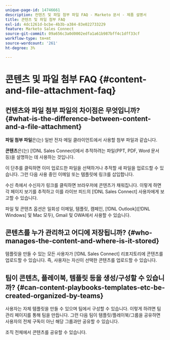 ```yaml
---
unique-page-id: 14746661
description: 컨텐츠 및 파일 첨부 파일 FAQ - Marketo 문서 - 제품 설명서
title: 콘텐츠 및 파일 첨부 FAQ
exl-id: 4dc1261d-bcbe-4b3b-a384-83e022733229
feature: Marketo Sales Connect
source-git-commit: 09a656c3a0d0002edfa1a61b987bff4c1dff33cf
workflow-type: tm+mt
source-wordcount: '261'
ht-degree: 3%

---
```


# 콘텐츠 및 파일 첨부 FAQ {#content-and-file-attachment-faq}

## 컨텐츠와 파일 첨부 파일의 차이점은 무엇입니까? {#what-is-the-difference-between-content-and-a-file-attachment}

**파일 첨부 파일**&#x200B;은(는) 일반 전자 메일 클라이언트에서 사용할 첨부 파일과 같습니다.

**콘텐츠**&#x200B;은(는) [!DNL Sales Connect]에서 추적하려는 파일(PPT, PDF, Word 문서 등)을 설명하는 데 사용하는 것입니다.

이 단추를 클릭하면 이미 업로드한 파일을 선택하거나 추적할 새 파일을 업로드할 수 있습니다. 그런 다음 사용 중인 이메일 또는 템플릿에 링크를 삽입합니다.

수신 측에서 수신자가 링크를 클릭하면 브라우저에 콘텐츠가 채워집니다. 이렇게 하면 각 페이지 보기를 추적하고 이를 라이브 피드의 [!DNL Sales Connect] 사용자에게 보고할 수 있습니다.

파일 및 콘텐츠 옵션은 일회성 이메일, 템플릿, 캠페인, [!DNL Outlook]&#x200B;([!DNL Windows] 및 Mac 모두), Gmail 및 OWA에서 사용할 수 있습니다.

## 콘텐츠를 누가 관리하고 어디에 저장됩니까? {#who-manages-the-content-and-where-is-it-stored}

템플릿을 만들 수 있는 모든 사용자가 [!DNL Sales Connect] 리포지토리에 콘텐츠를 업로드할 수 있습니다. 즉, 사용자는 자신이 선택한 콘텐츠를 업로드할 수 있습니다.

## 팀이 콘텐츠, 플레이북, 템플릿 등을 생성/구성할 수 있습니까? {#can-content-playbooks-templates-etc-be-created-organized-by-teams}

사용자는 자체 템플릿을 만들 수 있으며 팀에서 구성할 수 있습니다. 이렇게 하려면 팀 관리 페이지를 통해 팀을 만듭니다. 그런 다음 팀이 템플릿/플레이북/그룹을 공유하면 사용자의 전체 구독이 아닌 해당 그룹과만 공유할 수 있습니다.

조직 전체에서 콘텐츠를 공유할 수 있습니다.
